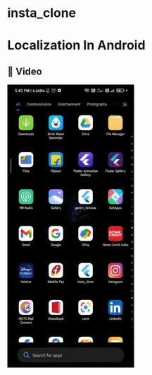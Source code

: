 # insta_clone

# Localization In Android

## :camera_flash: Video
![video](example/instaclonegif.gif)
